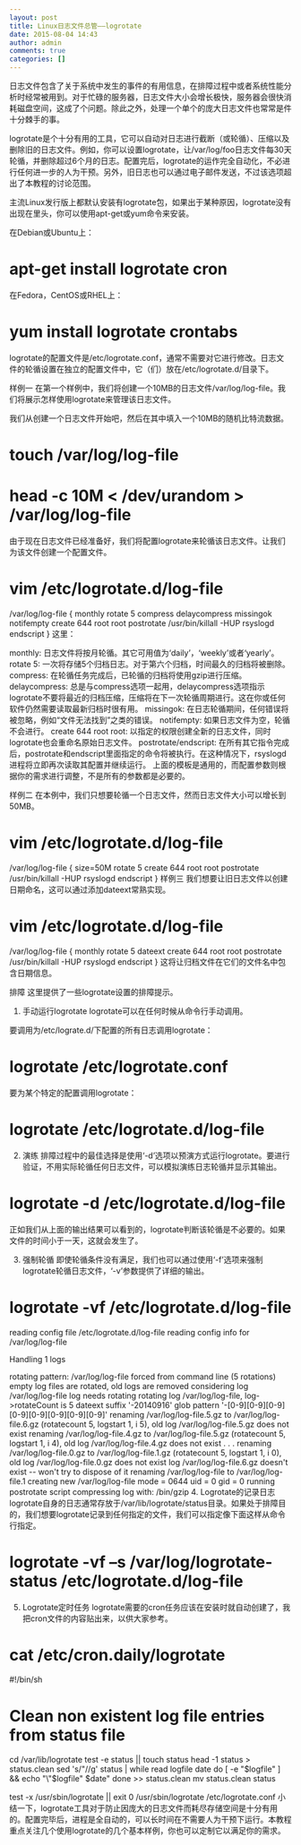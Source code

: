 ```yaml
---
layout: post
title: Linux日志文件总管——logrotate
date: 2015-08-04 14:43
author: admin
comments: true
categories: []
---
```

日志文件包含了关于系统中发生的事件的有用信息，在排障过程中或者系统性能分析时经常被用到。对于忙碌的服务器，日志文件大小会增长极快，服务器会很快消耗磁盘空间，这成了个问题。除此之外，处理一个单个的庞大日志文件也常常是件十分棘手的事。



logrotate是个十分有用的工具，它可以自动对日志进行截断（或轮循）、压缩以及删除旧的日志文件。例如，你可以设置logrotate，让/var/log/foo日志文件每30天轮循，并删除超过6个月的日志。配置完后，logrotate的运作完全自动化，不必进行任何进一步的人为干预。另外，旧日志也可以通过电子邮件发送，不过该选项超出了本教程的讨论范围。



主流Linux发行版上都默认安装有logrotate包，如果出于某种原因，logrotate没有出现在里头，你可以使用apt-get或yum命令来安装。

在Debian或Ubuntu上：

# apt-get install logrotate cron 
在Fedora，CentOS或RHEL上：

# yum install logrotate crontabs 
logrotate的配置文件是/etc/logrotate.conf，通常不需要对它进行修改。日志文件的轮循设置在独立的配置文件中，它（们）放在/etc/logrotate.d/目录下。

样例一
在第一个样例中，我们将创建一个10MB的日志文件/var/log/log-file。我们将展示怎样使用logrotate来管理该日志文件。

我们从创建一个日志文件开始吧，然后在其中填入一个10MB的随机比特流数据。

# touch /var/log/log-file
# head -c 10M < /dev/urandom > /var/log/log-file 
由于现在日志文件已经准备好，我们将配置logrotate来轮循该日志文件。让我们为该文件创建一个配置文件。

# vim /etc/logrotate.d/log-file 
/var/log/log-file {
    monthly
    rotate 5
    compress
    delaycompress
    missingok
    notifempty
    create 644 root root
    postrotate
        /usr/bin/killall -HUP rsyslogd
    endscript
}
这里：

monthly: 日志文件将按月轮循。其它可用值为‘daily’，‘weekly’或者‘yearly’。
rotate 5: 一次将存储5个归档日志。对于第六个归档，时间最久的归档将被删除。
compress: 在轮循任务完成后，已轮循的归档将使用gzip进行压缩。
delaycompress: 总是与compress选项一起用，delaycompress选项指示logrotate不要将最近的归档压缩，压缩将在下一次轮循周期进行。这在你或任何软件仍然需要读取最新归档时很有用。
missingok: 在日志轮循期间，任何错误将被忽略，例如“文件无法找到”之类的错误。
notifempty: 如果日志文件为空，轮循不会进行。
create 644 root root: 以指定的权限创建全新的日志文件，同时logrotate也会重命名原始日志文件。
postrotate/endscript: 在所有其它指令完成后，postrotate和endscript里面指定的命令将被执行。在这种情况下，rsyslogd 进程将立即再次读取其配置并继续运行。
上面的模板是通用的，而配置参数则根据你的需求进行调整，不是所有的参数都是必要的。

样例二
在本例中，我们只想要轮循一个日志文件，然而日志文件大小可以增长到50MB。

# vim /etc/logrotate.d/log-file 
/var/log/log-file {
    size=50M
    rotate 5
    create 644 root root
    postrotate
        /usr/bin/killall -HUP rsyslogd
    endscript
}
样例三
我们想要让旧日志文件以创建日期命名，这可以通过添加dateext常熟实现。

# vim /etc/logrotate.d/log-file 
/var/log/log-file {
    monthly
    rotate 5
    dateext
    create 644 root root
    postrotate
        /usr/bin/killall -HUP rsyslogd
    endscript
}
这将让归档文件在它们的文件名中包含日期信息。

排障
这里提供了一些logrotate设置的排障提示。

1. 手动运行logrotate
logrotate可以在任何时候从命令行手动调用。

要调用为/etc/lograte.d/下配置的所有日志调用logrotate：

# logrotate /etc/logrotate.conf 
要为某个特定的配置调用logrotate：

# logrotate /etc/logrotate.d/log-file 
2. 演练
排障过程中的最佳选择是使用‘-d’选项以预演方式运行logrotate。要进行验证，不用实际轮循任何日志文件，可以模拟演练日志轮循并显示其输出。

# logrotate -d /etc/logrotate.d/log-file 


正如我们从上面的输出结果可以看到的，logrotate判断该轮循是不必要的。如果文件的时间小于一天，这就会发生了。

3. 强制轮循
即使轮循条件没有满足，我们也可以通过使用‘-f’选项来强制logrotate轮循日志文件，‘-v’参数提供了详细的输出。

# logrotate -vf /etc/logrotate.d/log-file 
reading config file /etc/logrotate.d/log-file
reading config info for /var/log/log-file
 
Handling 1 logs
 
rotating pattern: /var/log/log-file  forced from command line (5 rotations)
empty log files are rotated, old logs are removed
considering log /var/log/log-file
  log needs rotating
rotating log /var/log/log-file, log->rotateCount is 5
dateext suffix '-20140916'
glob pattern '-[0-9][0-9][0-9][0-9][0-9][0-9][0-9][0-9]'
renaming /var/log/log-file.5.gz to /var/log/log-file.6.gz (rotatecount 5, logstart 1, i 5),
old log /var/log/log-file.5.gz does not exist
renaming /var/log/log-file.4.gz to /var/log/log-file.5.gz (rotatecount 5, logstart 1, i 4),
old log /var/log/log-file.4.gz does not exist
. . .
renaming /var/log/log-file.0.gz to /var/log/log-file.1.gz (rotatecount 5, logstart 1, i 0),
old log /var/log/log-file.0.gz does not exist
log /var/log/log-file.6.gz doesn't exist -- won't try to dispose of it
renaming /var/log/log-file to /var/log/log-file.1
creating new /var/log/log-file mode = 0644 uid = 0 gid = 0
running postrotate script
compressing log with: /bin/gzip
4. Logrotate的记录日志
logrotate自身的日志通常存放于/var/lib/logrotate/status目录。如果处于排障目的，我们想要logrotate记录到任何指定的文件，我们可以指定像下面这样从命令行指定。

# logrotate -vf –s /var/log/logrotate-status /etc/logrotate.d/log-file
5. Logrotate定时任务
logrotate需要的cron任务应该在安装时就自动创建了，我把cron文件的内容贴出来，以供大家参考。

# cat /etc/cron.daily/logrotate 
#!/bin/sh
 
# Clean non existent log file entries from status file
cd /var/lib/logrotate
test -e status || touch status
head -1 status > status.clean
sed 's/"//g' status | while read logfile date
do
    [ -e "$logfile" ] && echo "\"$logfile\" $date"
done >> status.clean
mv status.clean status
 
test -x /usr/sbin/logrotate || exit 0
/usr/sbin/logrotate /etc/logrotate.conf
小结一下，logrotate工具对于防止因庞大的日志文件而耗尽存储空间是十分有用的。配置完毕后，进程是全自动的，可以长时间在不需要人为干预下运行。本教程重点关注几个使用logrotate的几个基本样例，你也可以定制它以满足你的需求。

